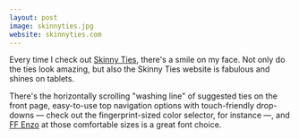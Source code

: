 ```yaml
---
layout: post
image: skinnyties.jpg
website: skinnyties.com
---
```

Every time I check out [Skinny Ties](http://skinnyties.com/), there's a smile on my face. Not only do the ties look amazing, but also the Skinny Ties website is fabulous and shines on tablets.

There's the horizontally scrolling "washing line" of suggested ties on the front page, easy-to-use top navigation options with touch-friendly drop-downs — check out the fingerprint-sized color selector, for instance —, and <a href="https://typekit.com/fonts/ff-enzo-web">FF Enzo</a> at those comfortable sizes is a great font choice. 